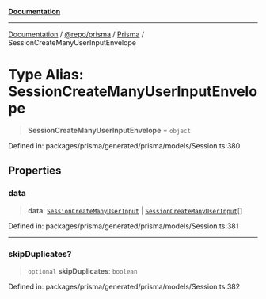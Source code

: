 [**Documentation**](../../../../../README.md)

***

[Documentation](../../../../../README.md) / [@repo/prisma](../../../README.md) / [Prisma](../README.md) / SessionCreateManyUserInputEnvelope

# Type Alias: SessionCreateManyUserInputEnvelope

> **SessionCreateManyUserInputEnvelope** = `object`

Defined in: packages/prisma/generated/prisma/models/Session.ts:380

## Properties

### data

> **data**: [`SessionCreateManyUserInput`](SessionCreateManyUserInput.md) \| [`SessionCreateManyUserInput`](SessionCreateManyUserInput.md)[]

Defined in: packages/prisma/generated/prisma/models/Session.ts:381

***

### skipDuplicates?

> `optional` **skipDuplicates**: `boolean`

Defined in: packages/prisma/generated/prisma/models/Session.ts:382
